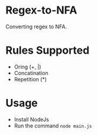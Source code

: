 # Regex-to-NFA
Converting regex to NFA. 

# Rules Supported
- Oring (+, |)
- Concatination
- Repetition (*)

# Usage
- Install NodeJs
- Run the command `node main.js`

